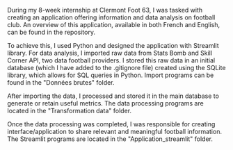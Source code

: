During my 8-week internship at Clermont Foot 63, I was tasked with creating an application offering information and data analysis on football club.
An overview of this application, available in both French and English, can be found in the repository.

To achieve this, I used Python and designed the application with Streamlit library. For data analysis, I imported raw data from Stats Bomb and Skill Corner API, two data football providers. I stored this raw data in an initial database (which I have added to the .gitignore file) created using the SQLite library, which allows for SQL queries in Python. Import programs can be found in the "Données brutes" folder.

After importing the data, I processed and stored it in the main database to generate or retain useful metrics. The data processing programs are located in the "Transformation data" folder.

Once the data processing was completed, I was responsible for creating interface/application to share relevant and meaningful football information. The Streamlit programs are located in the "Application_streamlit" folder.
